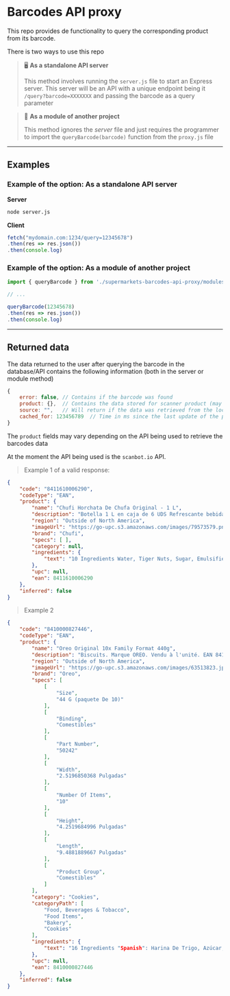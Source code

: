 # Barcodes API proxy

This repo provides de functionality to query the corresponding product from its barcode.

There is two ways to use this repo

> 🖥️ **As a standalone API server**
> 
> This method involves running the `server.js` file to start an Express server. This server will be an API with a unique endpoint being it `/query?barcode=XXXXXXX` and passing the barcode as a query parameter

> 🧩 **As a module of another project**
>
> This method ignores the *server* file and just requires the programmer to import the `queryBarcode(barcode)` function from the `proxy.js` file

----------------------------------------------------------------------------------------------------------------------------

## Examples

### Example of the option: As a standalone API server

**Server**

```sh
node server.js
```

**Client**

```js
fetch("mydomain.com:1234/query=12345678")
.then(res => res.json())
.then(console.log)
```

### Example of the option: As a module of another project

```js
import { queryBarcode } from './supermarkets-barcodes-api-proxy/modules/proxy'

// ...

queryBarcode(12345678)
.then(res => res.json())
.then(console.log)
```

----------------------------------------------------------------------------------------------------------------------------

## Returned data

The data returned to the user after querying the barcode in the database/API contains the following information (both in the server or module method)

```js
{
    error: false, // Contains if the barcode was found
    product: {},  // Contains the data stored for scanner product (may vary depending on the API being used)
    source: "",   // Will return if the data was retrieved from the local "database" or an external "API"]
    cached_for: 123456789  // Time in ms since the last update of the product with the API
}
```

The `product` fields may vary depending on the API being used to retrieve the barcodes data

At the moment the API being used is the `scanbot.io` API.

> Example 1 of a valid response:

```json
{
    "code": "8411610006290",
    "codeType": "EAN",
    "product": {
        "name": "Chufi Horchata De Chufa Original - 1 L",
        "description": "Botella 1 L en caja de 6 UDS Refrescante bebida vegetal elaborada a partir de chufa que se caracteriza por su original e irresistible sabor.",
        "region": "Outside of North America",
        "imageUrl": "https://go-upc.s3.amazonaws.com/images/79573579.png",
        "brand": "Chufi",
        "specs": [ ],
        "category": null,
        "ingredients": {
            "text": "10 Ingredients Water, Tiger Nuts, Sugar, Emulsifier (e-472c), Stabilisers (e-407), Antioxidant (e-301) And Aroma"
        },
        "upc": null,
        "ean": 8411610006290
    },
    "inferred": false
}
```

> Example 2

```json
{
    "code": "8410000827446",
    "codeType": "EAN",
    "product": {
        "name": "Oreo Original 10x Family Format 440g",
        "description": "Biscuits. Marque OREO. Vendu à l'unité. EAN 8410000827446.",
        "region": "Outside of North America",
        "imageUrl": "https://go-upc.s3.amazonaws.com/images/63513823.jpeg",
        "brand": "Oreo",
        "specs": [
            [
                "Size",
                "44 G (paquete De 10)"
            ],
            [
                "Binding",
                "Comestibles"
            ],
            [
                "Part Number",
                "50242"
            ],
            [
                "Width",
                "2.5196850368 Pulgadas"
            ],
            [
                "Number Of Items",
                "10"
            ],
            [
                "Height",
                "4.2519684996 Pulgadas"
            ],
            [
                "Length",
                "9.4881889667 Pulgadas"
            ],
            [
                "Product Group",
                "Comestibles"
            ]
        ],
        "category": "Cookies",
        "categoryPath": [
            "Food, Beverages & Tobacco",
            "Food Items",
            "Bakery",
            "Cookies"
        ],
        "ingredients": {
            "text": "16 Ingredients "Spanish": Harina De Trigo, Azúcar, Grasa De Palma, Aceite De Nabina, Cacao Magro En Polvo 4, 5 %, Almidón De Trigo, Jarabe De Glucosa Y Fructosa, Gasificantes (carbonatos De Potasio, Carbonatos De Amonio, Carbonatos De Sodio), Sal, Emulgentes (lecitina De Soja, Lecitina De Girasol), Aroma."
        },
        "upc": null,
        "ean": 8410000827446
    },
    "inferred": false
}
```